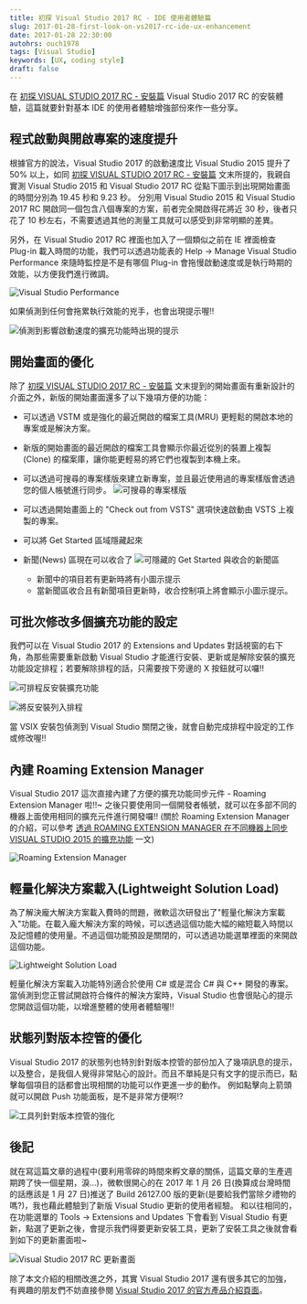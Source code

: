 ```yaml
---
title: 初探 Visual Studio 2017 RC - IDE 使用者體驗篇
slug: 2017-01-28-first-look-on-vs2017-rc-ide-ux-enhancement
date: 2017-01-28 22:30:00
autohrs: ouch1978
tags: [Visual Studio]
keywords: [UX, coding style]
draft: false
---
```


[installation]: http://ouch1978.github.io/2017/01/20/first-look-on-vs2017-rc-installation/ "初探 VISUAL STUDIO 2017 RC - 安裝篇"

在 [初探 VISUAL STUDIO 2017 RC - 安裝篇][installation] Visual Studio 2017 RC 的安裝體驗，這篇就要針對基本 IDE 的使用者體驗增強部份來作一些分享。

## 程式啟動與開啟專案的速度提升

根據官方的說法，Visual Studio 2017 的啟動速度比 Visual Studio 2015 提升了 50% 以上，如同 [初探 VISUAL STUDIO 2017 RC - 安裝篇][installation] 文末所提的，我親自實測 Visual Studio 2015 和 Visual Studio 2017 RC 從點下圖示到出現開始畫面的時間分別為 19.45 秒和 9.23 秒。
分別用 Visual Studio 2015 和 Visual Studio 2017 RC 開啟同一個包含八個專案的方案，前者完全開啟得花將近 30 秒，後者只花了 10 秒左右，不需要透過其他的測量工具就可以感受到非常明顯的差異。

另外，在 Visual Studio 2017 RC 裡面也加入了一個類似之前在 IE 裡面檢查 Plug-in 載入時間的功能，我們可以透過功能表的 Help -> Manage Visual Studio Performance 來隨時監控是不是有哪個 Plug-in 會拖慢啟動速度或是執行時期的效能，以方便我們進行微調。

![Visual Studio Performance](01-manage-visual-studio-performance.png "Visual Studio Performance")

如果偵測到任何會拖累執行效能的兇手，也會出現提示喔!!

![偵測到影響啟動速度的擴充功能時出現的提示](02-alert-for-time-consuming-extension.png "偵測到影響啟動速度的擴充功能時出現的提示")

## 開始畫面的優化

除了 [初探 VISUAL STUDIO 2017 RC - 安裝篇][installation] 文末提到的開始畫面有重新設計的介面之外，新版的開始畫面還多了以下幾項方便的功能：

- 可以透過 VSTM 或是強化的最近開啟的檔案工具(MRU) 更輕鬆的開啟本地的專案或是解決方案。
- 新版的開始畫面的最近開啟的檔案工具會顯示你最近從別的裝置上複製(Clone) 的檔案庫，讓你能更輕易的將它們也複製到本機上來。
- 可以透過可搜尋的專案樣版來建立新專案，並且最近使用過的專案樣版會透過您的個人帳號進行同步。
  ![可搜尋的專案樣版](03-the-searchable-project-templates.png "可搜尋的專案樣版")

- 可以透過開始畫面上的 "Check out from VSTS" 選項快速啟動由 VSTS 上複製的專案。
- 可以將 Get Started 區域隱藏起來
- 新聞(News) 區現在可以收合了
  ![可隱藏的 Get Started 與收合的新聞區](04-the-dismissable-get-started.png "可隱藏的 Get Started 與收合的新聞區")

  - 新聞中的項目若有更新時將有小圖示提示
  - 當新聞區收合且有新聞項目更新時，收合控制項上將會顯示小圖示提示。

## 可批次修改多個擴充功能的設定

我們可以在 Visual Studio 2017 的 Extensions and Updates 對話視窗的右下角，為那些需要重新啟動 Visual Studio 才能進行安裝、更新或是解除安裝的擴充功能設定排程；若要解除排程的話，只需要按下旁邊的 X 按鈕就可以囉!!

![可排程反安裝擴充功能](05-now-its-schedule-for-uninstall.png "可排程反安裝擴充功能")

![將反安裝列入排程](06-scheduling-for-uninstall.png "將反安裝列入排程")

當 VSIX 安裝包偵測到 Visual Studio 關閉之後，就會自動完成排程中設定的工作或修改喔!!

## 內建 Roaming Extension Manager

[extension-manager]: http://ouch1978.github.io/2016/11/01/roaming-extension-manager/ "透過 ROAMING EXTENSION MANAGER 在不同機器上同步 VISUAL STUDIO 2015 的擴充功能"

Visual Studio 2017 這次直接內建了方便的擴充功能同步元件 - Roaming Extension Manager 啦!!~ 之後只要使用同一個開發者帳號，就可以在多部不同的機器上面使用相同的擴充元件進行開發囉!! (關於 Roaming Extension Manager 的介紹，可以參考 [透過 ROAMING EXTENSION MANAGER 在不同機器上同步 VISUAL STUDIO 2015 的擴充功能][extension-manager] 一文)

![Roaming Extension Manager](07-roaming-extension-manager.png "Roaming Extension Manager")

## 輕量化解決方案載入(Lightweight Solution Load)

為了解決龐大解決方案載入費時的問題，微軟這次研發出了"輕量化解決方案載入"功能。在載入龐大解決方案的時候，可以透過這個功能大幅的縮短載入時間以及記憶體的使用量。不過這個功能預設是關閉的，可以透過功能選單裡面的來開啟這個功能。

![Lightweight Solution Load](08-lightweight-solution-load.png "Lightweight Solution Load")

輕量化解決方案載入功能特別適合於使用 C# 或是混合 C# 與 C++ 開發的專案。當偵測到您正嘗試開啟符合條件的解決方案時，Visual Studio 也會很貼心的提示您開啟這個功能，以增進整體的使用者體驗喔!!

## 狀態列對版本控管的優化

Visual Studio 2017 的狀態列也特別針對版本控管的部份加入了幾項訊息的提示，以及整合，是我個人覺得非常貼心的設計。而且不單純是只有文字的提示而已，點擊每個項目的話都會出現相關的功能可以作更進一步的動作。
例如點擊向上箭頭就可以開啟 Push 功能面板，是不是非常方便啊!?

![工具列針對版本控管的強化](09-status-bar-integrated-with-source-control.png "工具列針對版本控管的強化")

## 後記

就在寫這篇文章的過程中(要利用零碎的時間來孵文章的關係，這篇文章的生產週期跨了快一個星期，淚...)，微軟很開心的在 2017 年 1 月 26 日(換算成台灣時間的話應該是 1 月 27 日)推送了 Build 26127.00 版的更新(是要給我們當除夕禮物的嗎?)，我也藉此體驗到了新版 Visual Studio 更新的使用者經驗。
和以往相同的，在功能選單的 Tools -> Extensions and Updates 下會看到 Visual Studio 有更新，點選了更新之後，會提示我們得要更新安裝工具，更新了安裝工具之後就會看到如下的更新畫面啦~

![Visual Studio 2017 RC 更新畫面](10-visual-studio-2017-rc-update.png "Visual Studio 2017 RC 更新畫面")

[vs2017-relnotes]: https://www.visualstudio.com/en-us/news/releasenotes/vs2017-relnotes "Release Notes of Visual Studio 2017"

除了本文介紹的相關改進之外，其實 Visual Studio 2017 還有很多其它的加強，有興趣的朋友們不妨直接參閱 [Visual Studio 2017 的官方產品介紹頁面][vs2017-relnotes]。
